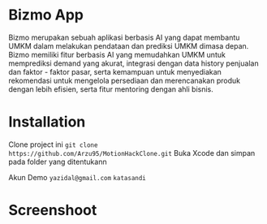 # Bizmo App
Bizmo merupakan sebuah aplikasi berbasis AI yang dapat membantu UMKM dalam melakukan pendataan dan prediksi UMKM dimasa depan. Bizmo memiliki fitur berbasis AI yang memudahkan UMKM untuk memprediksi demand yang akurat, integrasi dengan data history penjualan dan faktor - faktor pasar, serta kemampuan untuk menyediakan rekomendasi untuk mengelola persediaan dan merencanakan produk dengan lebih efisien, serta fitur mentoring dengan ahli bisnis.

# Installation
Clone project ini
```git clone https://github.com/Arzu95/MotionHackClone.git```
Buka Xcode dan simpan pada folder yang ditentukann

Akun Demo 
```yazidal@gmail.com```
```katasandi```

# Screenshoot
